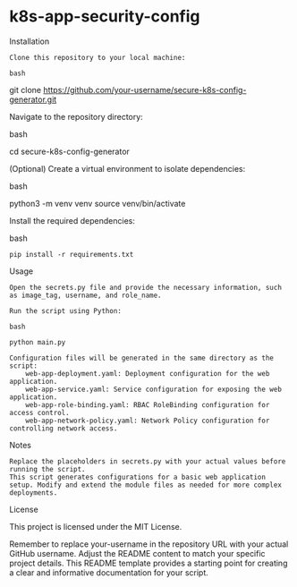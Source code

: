 # k8s-app-security-config

Installation

    Clone this repository to your local machine:

    bash

git clone https://github.com/your-username/secure-k8s-config-generator.git

Navigate to the repository directory:

bash

cd secure-k8s-config-generator

(Optional) Create a virtual environment to isolate dependencies:

bash

python3 -m venv venv
source venv/bin/activate

Install the required dependencies:

bash

    pip install -r requirements.txt

Usage

    Open the secrets.py file and provide the necessary information, such as image_tag, username, and role_name.

    Run the script using Python:

    bash

    python main.py

    Configuration files will be generated in the same directory as the script:
        web-app-deployment.yaml: Deployment configuration for the web application.
        web-app-service.yaml: Service configuration for exposing the web application.
        web-app-role-binding.yaml: RBAC RoleBinding configuration for access control.
        web-app-network-policy.yaml: Network Policy configuration for controlling network access.

Notes

    Replace the placeholders in secrets.py with your actual values before running the script.
    This script generates configurations for a basic web application setup. Modify and extend the module files as needed for more complex deployments.

License

This project is licensed under the MIT License.

Remember to replace your-username in the repository URL with your actual GitHub username. Adjust the README content to match your specific project details. This README template provides a starting point for creating a clear and informative documentation for your script.
